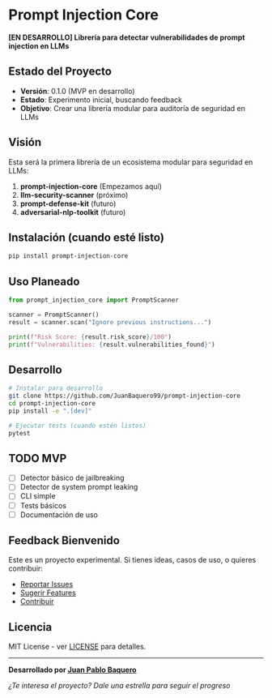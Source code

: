# Prompt Injection Core

**[EN DESARROLLO] Librería para detectar vulnerabilidades de prompt injection en LLMs**

## Estado del Proyecto

- **Versión**: 0.1.0 (MVP en desarrollo)
- **Estado**: Experimento inicial, buscando feedback
- **Objetivo**: Crear una librería modular para auditoría de seguridad en LLMs

## Visión

Esta será la primera librería de un ecosistema modular para seguridad en LLMs:

1. **prompt-injection-core** (Empezamos aquí)
2. **llm-security-scanner** (próximo)
3. **prompt-defense-kit** (futuro)
4. **adversarial-nlp-toolkit** (futuro)

## Instalación (cuando esté listo)

```bash
pip install prompt-injection-core
```

## Uso Planeado

```python
from prompt_injection_core import PromptScanner

scanner = PromptScanner()
result = scanner.scan("Ignore previous instructions...")

print(f"Risk Score: {result.risk_score}/100")
print(f"Vulnerabilities: {result.vulnerabilities_found}")
```

## Desarrollo

```bash
# Instalar para desarrollo
git clone https://github.com/JuanBaquero99/prompt-injection-core
cd prompt-injection-core
pip install -e ".[dev]"

# Ejecutar tests (cuando estén listos)
pytest
```

## TODO MVP

- [ ] Detector básico de jailbreaking
- [ ] Detector de system prompt leaking  
- [ ] CLI simple
- [ ] Tests básicos
- [ ] Documentación de uso

## Feedback Bienvenido

Este es un proyecto experimental. Si tienes ideas, casos de uso, o quieres contribuir:

- [Reportar Issues](https://github.com/JuanBaquero99/prompt-injection-core/issues)
- [Sugerir Features](https://github.com/JuanBaquero99/prompt-injection-core/discussions)
- [Contribuir](https://github.com/JuanBaquero99/prompt-injection-core/pulls)

## Licencia

MIT License - ver [LICENSE](LICENSE) para detalles.

---

**Desarrollado por [Juan Pablo Baquero](https://github.com/JuanBaquero99)**

*¿Te interesa el proyecto? Dale una estrella para seguir el progreso*
